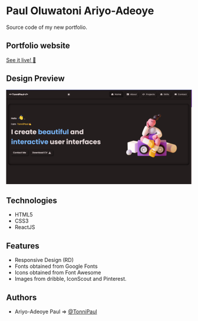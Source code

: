 
# Paul Oluwatoni Ariyo-Adeoye 
Source code of my new portfolio.

## Portfolio website

[See it live! :rocket:](https://tonnipaul.com) 

## Design Preview
![Design preview for the Portfolio Website](./public/assets/Screenshot.png)

## Technologies
* HTML5
* CSS3
* ReactJS

## Features
* Responsive Design (RD)
* Fonts obtained from Google Fonts
* Icons obtained from Font Awesome 
* Images from dribble, IconScout and Pinterest.

## Authors

- Ariyo-Adeoye Paul => [@TonniPaul](https://www.github.com/tonnipaul)
